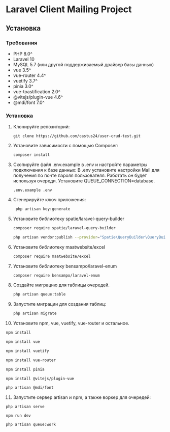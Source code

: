 # Laravel Client Mailing Project

## Установка

### Требования

- PHP 8.0^
- Laravel 10
- MySQL 5.7 (или другой поддерживаемый драйвер базы данных)
- vue 3.5^
- vue-router 4.4^
- vuetify 3.7^
- pinia 3.0^
- vue-toastification 2.0^
- @vitejs/plugin-vue 4.6^
- @mdi/font 7.0^

### Установка

1. Клонируйте репозиторий:

   ```
   git clone https://github.com/castus24/user-crud-test.git

2. Установите зависимости с помощью Composer:

   ```bash
   composer install

3. Скопируйте файл .env.example в .env и настройте параметры подключения к базе данных:
   В .env установите настройки Mail для получения по почте пароля пользователя.
   Работать он будет используя очереди. Установите QUEUE_CONNECTION=database.

   ```
   .env.example .env
   ```

4. Сгенерируйте ключ приложения:

   ```bash
    php artisan key:generate
   ```

5. Установите библиотеку spatie/laravel-query-builder

   ```bash
   composer require spatie/laravel-query-builder
   ```

   ```bash
   php artisan vendor:publish --provider="Spatie\QueryBuilder\QueryBuilderServiceProvider" --tag="query-builder-config"
   ```

6. Установите библиотеку maatwebsite/excel

   ```bash
   composer require maatwebsite/excel
   ```

7. Установите библиотеку bensampo/laravel-enum

   ```bash
   composer require bensampo/laravel-enum
   ```

8. Создайте миграцию для таблицы очередей.

   ```bash
   php artisan queue:table
   ```

9. Запустите миграции для создания таблиц:

   ```bash
   php artisan migrate
   ```

10. Установите npm, vue, vuetify, vue-router и остальное.

```bash
npm install
```

```bash
npm install vue
```

```bash
npm install vuetify
```

```bash
npm install vue-router
```

```bash
npm install pinia
```

```bash
npm install @vitejs/plugin-vue
```

```bash
php artisan @mdi/font
```

11. Запустите cервер artisan и npm, а также воркер для очередей:

```
php artisan serve
```

```
npm run dev
```

```
php artisan queue:work
```





